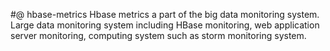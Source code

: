 #@ hbase-metrics
Hbase metrics a part of the big data monitoring system. 
Large data monitoring system including HBase monitoring,
web application server monitoring, computing system
such as storm monitoring system.
